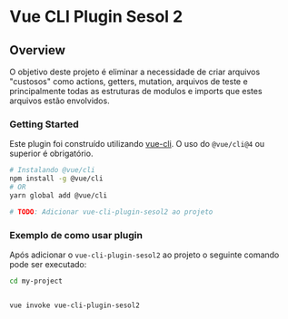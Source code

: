 # Vue CLI Plugin Sesol 2


## Overview

O objetivo deste projeto é eliminar a necessidade de criar arquivos "custosos" como actions, getters, mutation, arquivos de teste e principalmente todas as estruturas de modulos e imports que estes arquivos estão envolvidos.


### Getting Started

Este plugin foi construído utilizando [vue-cli](https://github.com/vuejs/vue-cli). O uso do `@vue/cli@4` ou superior é obrigatório.


```bash
# Instalando @vue/cli
npm install -g @vue/cli
# OR
yarn global add @vue/cli

# TODO: Adicionar vue-cli-plugin-sesol2 ao projeto

```

### Exemplo de como usar plugin

Após adicionar o `vue-cli-plugin-sesol2` ao projeto o seguinte comando pode ser executado:

```bash
cd my-project


vue invoke vue-cli-plugin-sesol2
```
